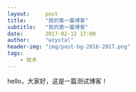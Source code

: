 ```yaml
---
layout:     post
title:      "我的第一篇博客"
subtitle:   "我的第一篇博客"
date:       2017-02-12 17:00
author:     "wzystal"
header-img: "img/post-bg-2016-2017.png"
tags:
    - 技术
---
```


hello，大家好，这是一篇测试博客！


